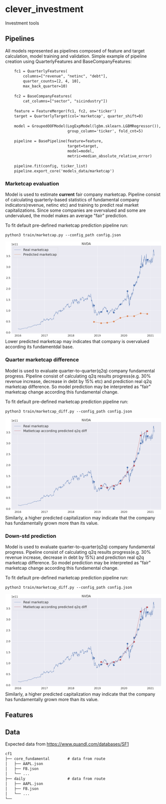 
# clever_investment
Investment tools


## Pipelines
All models represented as pipelines composed of feature and target calculation, model training and validation.
Simple example of pipeline creation using QuarterlyFeatures and BaseCompanyFeatures:

```python3
    fc1 = QuarterlyFeatures(
        columns=["revenue", "netinc", "debt"],
        quarter_counts=[2, 4, 10],
        max_back_quarter=10)

    fc2 = BaseCompanyFeatures(
        cat_columns=["sector", "sicindustry"])

    feature = FeatureMerger(fc1, fc2, on='ticker')
    target = QuarterlyTarget(col='marketcap', quarter_shift=0)

    model = GroupedOOFModel(LogExpModel(lgbm.sklearn.LGBMRegressor()),
                            group_column='ticker', fold_cnt=5)

    pipeline = BasePipeline(feature=feature, 
                            target=target, 
                            model=model, 
                            metric=median_absolute_relative_error)
                            
    pipeline.fit(config, ticker_list)
    pipeline.export_core('models_data/marketcap')
```

### Marketcap evaluation
Model is used to estimate **current** fair company marketcap. 
Pipeline consist of calculating quarterly-based statistics of fundamental company indicators(revenue, netinc etc) and training to predict real market capitalizations. Since some companies are overvalued and some are undervalued, the model makes an average "fair" prediction.

To fit default pre-defined marketcap prediction pipeline run:
```properties
python3 train/marketcap.py --config_path config.json
```

![plot](./images/marketcap_prediction.png?raw=true "marketcap_prediction")
Lower predicted marketcap may indicates that company is overvalued according its fundamentdal base.



### Quarter marketcap difference
Model is used to evaluate quarter-to-quarter(q2q) company fundamental progress.
Pipeline consist of calculating q2q results progress(e.g. 30% revenue increase, decrease in debt by 15% etc) and prediction real q2q marketcap difference. So model prediction may be interpreted as "fair" marketcap change according this fundamental change.

To fit default pre-defined marketcap prediction pipeline run:
```properties
python3 train/marketcap_diff.py --config_path config.json
```

![plot](./images/marketcap_diff_prediction.png?raw=true "marketcap_prediction")
Similarly, a higher predicted capitalization may indicate that the company has fundamentally grown more than its value.

### Down-std prediction
Model is used to evaluate quarter-to-quarter(q2q) company fundamental progress.
Pipeline consist of calculating q2q results progress(e.g. 30% revenue increase, decrease in debt by 15%) and prediction real q2q marketcap difference. So model prediction may be interpreted as "fair" marketcap change according this fundamental change.

To fit default pre-defined marketcap prediction pipeline run:
```properties
python3 train/marketcap_diff.py --config_path config.json
```

![plot](./images/marketcap_diff_prediction.png?raw=true "marketcap_prediction")
Similarly, a higher predicted capitalization may indicate that the company has fundamentally grown more than its value.



## Features


## Data
Expected data from https://www.quandl.com/databases/SF1

    cf1
    ├── core_fundamental        # data from route 
    │   ├── AAPL.json
    │   ├── FB.json
    │   └── ...
    ├── daily                   # data from route 
    │   ├── AAPL.json
    │   ├── FB.json
    │   └── ...
    └── 

